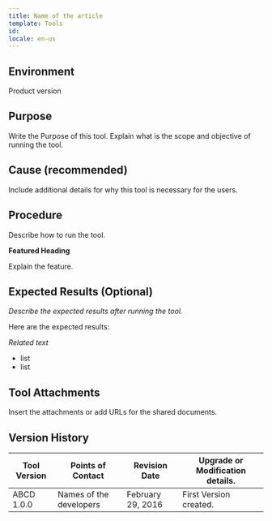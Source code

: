 ```yaml
---
title: Name of the article
template: Tools
id:
locale: en-us
---
```


## Environment

Product version

## Purpose

Write the Purpose of this tool.
Explain what is the scope and objective of running the tool.

## Cause (recommended)

Include additional details for why this tool is necessary for the users.

## Procedure

Describe how to run the tool.

**Featured Heading**

Explain the feature.

## Expected Results (Optional)

*Describe the expected results after running the tool.*

Here are the expected results:

*Related text*

*	list
*	list

## Tool Attachments

Insert the attachments or add URLs for the shared documents.
 
## Version History

Tool Version |	Points of Contact	| Revision Date |	Upgrade or Modification details.
-------------|-------------------|---------------|---------------------------------
ABCD 1.0.0 |	Names of the developers	| February 29, 2016	| First Version created.
